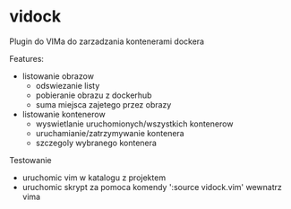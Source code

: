 # vidock

Plugin do VIMa do zarzadzania kontenerami dockera

Features:
- listowanie obrazow
    - odswiezanie listy
    - pobieranie obrazu z dockerhub
    - suma miejsca zajetego przez obrazy
- listowanie kontenerow
    - wyswietlanie uruchomionych/wszystkich kontenerow
    - uruchamianie/zatrzymywanie kontenera
    - szczegoly wybranego kontenera

Testowanie
- uruchomic vim w katalogu z projektem
- uruchomic skrypt za pomoca komendy ':source vidock.vim' wewnatrz vima

